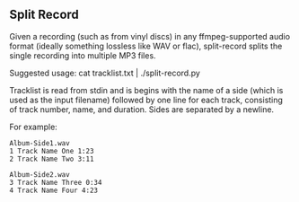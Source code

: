Split Record
------------
Given a recording (such as from vinyl discs) in any ffmpeg-supported
audio format (ideally something lossless like WAV or flac), split-record
splits the single recording into multiple MP3 files.

Suggested usage: cat tracklist.txt | ./split-record.py

Tracklist is read from stdin and is begins with the name of a
side (which is used as the input filename) followed by one line for each
track, consisting of track number, name, and duration.
Sides are separated by a newline.

For example:
```
Album-Side1.wav
1 Track Name One 1:23
2 Track Name Two 3:11

Album-Side2.wav
3 Track Name Three 0:34
4 Track Name Four 4:23
```
